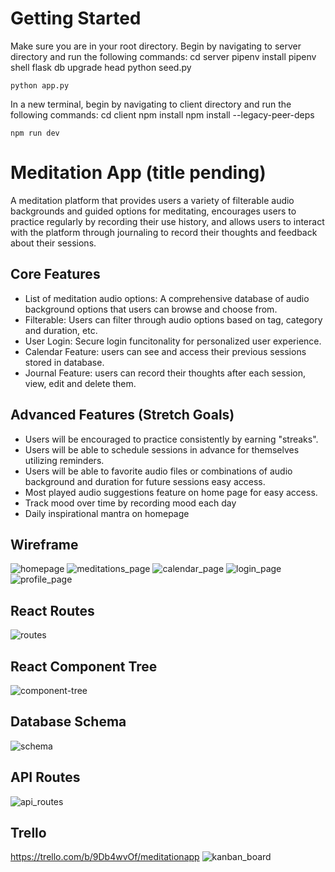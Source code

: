 # Getting Started

Make sure you are in your root directory. Begin by navigating to server directory and run the following commands:
    cd server 
    pipenv install
    pipenv shell
    flask db upgrade head
    python seed.py

    python app.py 

In a new terminal, begin by navigating to client directory and run the following commands:
    cd client
    npm install
    npm install --legacy-peer-deps

    npm run dev


<!-- Back-end Installation
Ensure you are in the root directory of the project.

Install pipenv and dependencies:

    pipenv install

Activate the virtual environment:

    pipenv shell

Database Setup
Navigate to the server directory:

    cd server

Create and seed your database:   

    flask db upgrade head
    python seed.py

In client directory, run this legacy dependancy for calendar:

    npm install --legacy-peer-deps

Open your terminal using your pipenv shell, navigate to server and run your backend:
    cd server
    python app.py

Open another terminal and using your pipenv shell, navigate to client and run your frontend:
    cd client
    npm run dev -->

# Meditation App (title pending)

A meditation platform that provides users a variety of filterable audio backgrounds and guided options for meditating, encourages users to practice regularly by recording their use history, and allows users to interact with the platform through journaling to record their thoughts and feedback about their sessions. 

## Core Features

* List of meditation audio options: A comprehensive database of audio background options that users can browse and choose from. 
* Filterable: Users can filter through audio options based on tag, category and duration, etc. 
* User Login: Secure login funcitonality for personalized user experience. 
* Calendar Feature: users can see and access their previous sessions stored in database. 
* Journal Feature: users can record their thoughts after each session, view, edit and delete them. 

## Advanced Features (Stretch Goals)

* Users will be encouraged to practice consistently by earning "streaks".
* Users will be able to schedule sessions in advance for themselves utilizing reminders.
* Users will be able to favorite audio files or combinations of audio background and duration for future sessions easy access. 
* Most played audio suggestions feature on home page for easy access.
* Track mood over time by recording mood each day
* Daily inspirational mantra on homepage

## Wireframe

<img src="Planning/homepage.png" alt="homepage"/>
<img src="Planning/MeditationsPage.png" alt="meditations_page"/>
<img src="Planning/CalendarPage.png" alt="calendar_page"/>
<img src="Planning/SignInPage.png" alt="login_page"/>
<img src="Planning/ProfilePage.png" alt="profile_page">

## React Routes

<img src="Planning/ReactRoutes.png" alt="routes"/>

## React Component Tree

<img src="Planning/ComponentTree.png" alt="component-tree"/>

## Database Schema

<img src="Planning/Schema.png" alt="schema"/>

## API Routes

<img src="Planning/API Routes.png" alt="api_routes"/>

## Trello

https://trello.com/b/9Db4wvOf/meditationapp
<img src="Planning/kanban_board.png" alt="kanban_board"/>